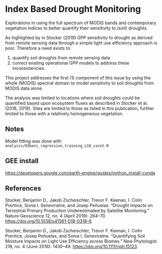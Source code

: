 # Index Based Drought Monitoring

Explorations in using the full spectrum of MODIS bands and contemporary vegetation indices to better quantify their sensitivity to (soil) droughts.

As highlighted by in Stocker (2019) GPP sensitivity to drought as derived from remote sensing data through a simple light use efficiency approach is poor. Therefore a need exists to:

1. quantify soil droughts from remote sensing data 
2. correct existing operational GPP models to address these inconsistencies.

This project addresses the first (1) component of this issue by using the whole (MODIS) spectral domain to model sensitivity to soil droughts from MODIS data alone.

The analysis was limited to locations where soil droughts could be quantified based upon ecosystem fluxes as described in Stocker et al. (2018, 2019). Sites are limited to those as listed in this publication, further limited to those with a relatively homogeneous vegetation.

## Notes

Model fitting was done with `analysis/03beni_regression_training_LSO_caret.R`

## GEE install

https://developers.google.com/earth-engine/guides/python_install-conda

## References

Stocker, Benjamin D., Jakob Zscheischler, Trevor F. Keenan, I. Colin Prentice, Sonia I. Seneviratne, and Josep Peñuelas. “Drought Impacts on Terrestrial Primary Production Underestimated by Satellite Monitoring.” Nature Geoscience 12, no. 4 (April 2019): 264–70. https://doi.org/10.1038/s41561-019-0318-6.

Stocker, Benjamin D., Jakob Zscheischler, Trevor F. Keenan, I. Colin Prentice, Josep Peñuelas, and Sonia I. Seneviratne. “Quantifying Soil Moisture Impacts on Light Use Efficiency across Biomes.” New Phytologist 218, no. 4 (June 2018): 1430–49. https://doi.org/10.1111/nph.15123.
